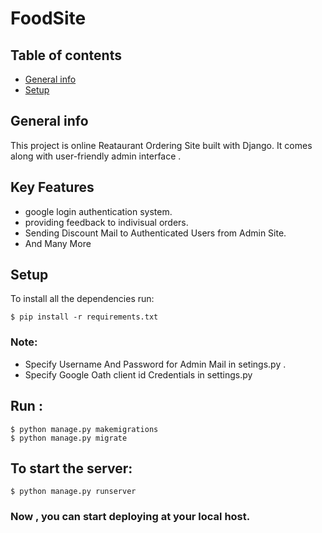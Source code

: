 # FoodSite

## Table of contents
* [General info](#general-info)
* [Setup](#setup)

## General info
This project is online Reataurant Ordering Site built with Django.
It comes along with user-friendly admin interface .


## Key Features
* google login authentication system.
* providing feedback to indivisual orders.
* Sending Discount Mail to Authenticated Users from Admin Site.
* And Many More




## Setup
To install all the dependencies run: 

```
$ pip install -r requirements.txt
```
### Note:
* Specify Username And Password for Admin Mail in setings.py .
* Specify Google Oath client id Credentials in settings.py
## Run :
```
$ python manage.py makemigrations
$ python manage.py migrate
```

## To start the server:
```
$ python manage.py runserver
```
### Now , you can start deploying at your local host.

